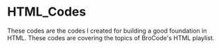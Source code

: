 # HTML_Codes

These codes are the codes I created for building a good foundation in HTML. These codes are covering the topics of BroCode's HTML playlist.
